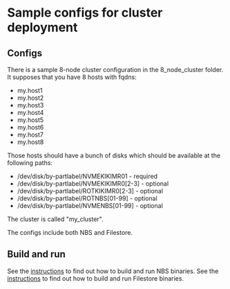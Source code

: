 # Sample configs for cluster deployment

## Configs
There is a sample 8-node cluster configuration in the 8_node_cluster folder. It supposes that you have 8 hosts with fqdns:
* my.host1
* my.host2
* my.host3
* my.host4
* my.host5
* my.host6
* my.host7
* my.host8

Those hosts should have a bunch of disks which should be available at the following paths:
* /dev/disk/by-partlabel/NVMEKIKIMR01 - required
* /dev/disk/by-partlabel/NVMEKIKIMR0[2-3] - optional
* /dev/disk/by-partlabel/ROTKIKIMR0[2-3] - optional
* /dev/disk/by-partlabel/ROTNBS[01-99] - optional
* /dev/disk/by-partlabel/NVMENBS[01-99] - optional

The cluster is called "my_cluster".

The configs include both NBS and Filestore.

## Build and run
See the [instructions](/example/README.md) to find out how to build and run NBS binaries.
See the [instructions](/cloud/filestore/README.md) to find out how to build and run Filestore binaries.
